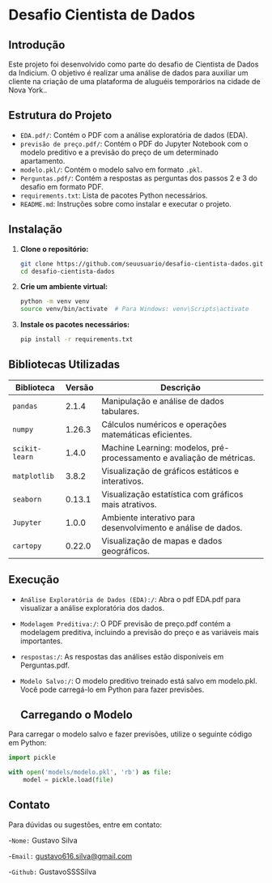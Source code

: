 # Desafio Cientista de Dados 

## Introdução

Este projeto foi desenvolvido como parte do desafio de Cientista de Dados da Indicium. O objetivo é realizar uma análise de dados para auxiliar um cliente na criação de uma plataforma de aluguéis temporários na cidade de Nova York..

## Estrutura do Projeto

- `EDA.pdf/`: Contém o PDF com a análise exploratória de dados (EDA).
- `previsão de preço.pdf/`: Contém o PDF do Jupyter Notebook com o modelo preditivo e a previsão do preço de um determinado apartamento.
- `modelo.pkl/`: Contém o modelo salvo em formato `.pkl`.
- `Perguntas.pdf/`: Contém a respostas as perguntas dos passos 2 e 3 do desafio em formato PDF.
- `requirements.txt`: Lista de pacotes Python necessários.
- `README.md`: Instruções sobre como instalar e executar o projeto.

## Instalação

1. **Clone o repositório:**

   ```bash
   git clone https://github.com/seuusuario/desafio-cientista-dados.git
   cd desafio-cientista-dados

2. **Crie um ambiente virtual:**

   ```bash
   python -m venv venv
   source venv/bin/activate  # Para Windows: venv\Scripts\activate

3. **Instale os pacotes necessários:**

   ```bash
   pip install -r requirements.txt

## Bibliotecas Utilizadas 

| Biblioteca          | Versão   | Descrição                                                                 |
|---------------------|----------|---------------------------------------------------------------------------|
| `pandas`            | 2.1.4    | Manipulação e análise de dados tabulares.                                 |
| `numpy`             | 1.26.3   | Cálculos numéricos e operações matemáticas eficientes.                    |
| `scikit-learn`      | 1.4.0    | Machine Learning: modelos, pré-processamento e avaliação de métricas.     |
| `matplotlib`        | 3.8.2    | Visualização de gráficos estáticos e interativos.                         |
| `seaborn`           | 0.13.1   | Visualização estatística com gráficos mais atrativos.                     |
| `Jupyter`           | 1.0.0    | Ambiente interativo para desenvolvimento e análise de dados.              |
| `cartopy`           | 0.22.0   | Visualização de mapas e dados geográficos.                                |

## Execução
- `Análise Exploratória de Dados (EDA):/`: Abra o pdf EDA.pdf para visualizar a análise exploratória dos dados.
- `Modelagem Preditiva:/`: O PDF previsão de preço.pdf contém a modelagem preditiva, incluindo a previsão do preço e as variáveis mais importantes.
- `respostas:/`: As respostas das análises estão disponíveis em Perguntas.pdf.
- `Modelo Salvo:/`: O modelo preditivo treinado está salvo em modelo.pkl. Você pode carregá-lo em Python para fazer previsões.
  
  ## Carregando o Modelo

Para carregar o modelo salvo e fazer previsões, utilize o seguinte código em Python:

```python
import pickle

with open('models/modelo.pkl', 'rb') as file:
    model = pickle.load(file)
````

## Contato
Para dúvidas ou sugestões, entre em contato:

-`Nome:`   Gustavo Silva

-`Email:`  gustavo616.silva@gmail.com

-`Github:` GustavoSSSSilva

